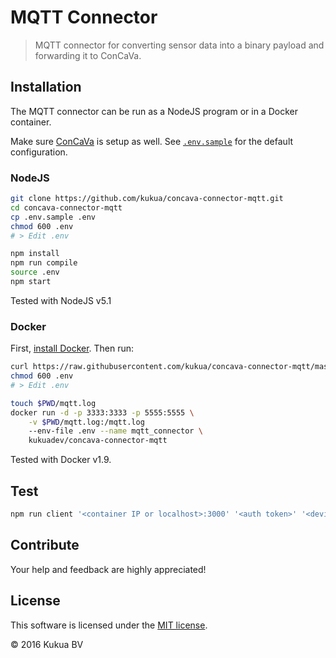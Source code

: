 # MQTT Connector

> MQTT connector for converting sensor data into a binary payload and forwarding it to ConCaVa.

## Installation

The MQTT connector can be run as a NodeJS program or in a Docker container.

Make sure [ConCaVa](https://github.com/kukua/concava) is setup as well.
See [`.env.sample`](https://github.com/kukua/concava-connector-mqtt/tree/master/.env.sample) for the default configuration.

### NodeJS

```bash
git clone https://github.com/kukua/concava-connector-mqtt.git
cd concava-connector-mqtt
cp .env.sample .env
chmod 600 .env
# > Edit .env

npm install
npm run compile
source .env
npm start
```

Tested with NodeJS v5.1

### Docker

First, [install Docker](http://docs.docker.com/engine/installation/). Then run:

```bash
curl https://raw.githubusercontent.com/kukua/concava-connector-mqtt/master/.env.sample > .env
chmod 600 .env
# > Edit .env

touch $PWD/mqtt.log
docker run -d -p 3333:3333 -p 5555:5555 \
	-v $PWD/mqtt.log:/mqtt.log
	--env-file .env --name mqtt_connector \
	kukuadev/concava-connector-mqtt
```

Tested with Docker v1.9.

## Test

```js
npm run client '<container IP or localhost>:3000' '<auth token>' '<device ID>' '<payload hex>'
```

## Contribute

Your help and feedback are highly appreciated!

## License

This software is licensed under the [MIT license](https://github.com/kukua/concava-connector-mqtt/blob/master/LICENSE).

© 2016 Kukua BV
